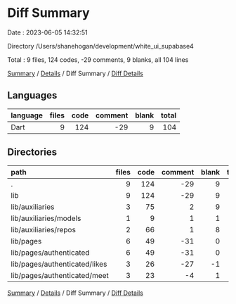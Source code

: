 # Diff Summary

Date : 2023-06-05 14:32:51

Directory /Users/shanehogan/development/white_ui_supabase4

Total : 9 files,  124 codes, -29 comments, 9 blanks, all 104 lines

[Summary](results.md) / [Details](details.md) / Diff Summary / [Diff Details](diff-details.md)

## Languages
| language | files | code | comment | blank | total |
| :--- | ---: | ---: | ---: | ---: | ---: |
| Dart | 9 | 124 | -29 | 9 | 104 |

## Directories
| path | files | code | comment | blank | total |
| :--- | ---: | ---: | ---: | ---: | ---: |
| . | 9 | 124 | -29 | 9 | 104 |
| lib | 9 | 124 | -29 | 9 | 104 |
| lib/auxiliaries | 3 | 75 | 2 | 9 | 86 |
| lib/auxiliaries/models | 1 | 9 | 1 | 1 | 11 |
| lib/auxiliaries/repos | 2 | 66 | 1 | 8 | 75 |
| lib/pages | 6 | 49 | -31 | 0 | 18 |
| lib/pages/authenticated | 6 | 49 | -31 | 0 | 18 |
| lib/pages/authenticated/likes | 3 | 26 | -27 | -1 | -2 |
| lib/pages/authenticated/meet | 3 | 23 | -4 | 1 | 20 |

[Summary](results.md) / [Details](details.md) / Diff Summary / [Diff Details](diff-details.md)